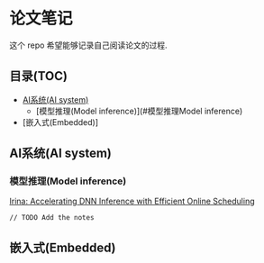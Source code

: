 # 论文笔记

这个 repo 希望能够记录自己阅读论文的过程.

## 目录(TOC)

* [AI系统(AI system)](#AI系统)
    * [模型推理(Model inference)](#模型推理Model inference)
* [嵌入式(Embedded)]

## AI系统(AI system)

### 模型推理(Model inference)

[Irina: Accelerating DNN Inference with Efficient Online Scheduling](https://henryhxu.github.io/share/xiaorui-apnet20.pdf)

```
// TODO Add the notes
```

## 嵌入式(Embedded)
